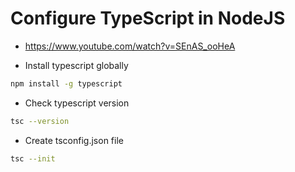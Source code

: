# Configure TypeScript in NodeJS

* <https://www.youtube.com/watch?v=SEnAS_ooHeA>

* Install typescript globally

```bash
npm install -g typescript
```

* Check typescript version

```bash
tsc --version
```

* Create tsconfig.json file

```bash
tsc --init
```